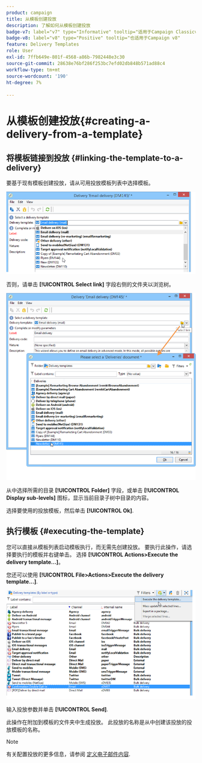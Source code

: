 ```yaml
---
product: campaign
title: 从模板创建投放
description: 了解如何从模板创建投放
badge-v7: label="v7" type="Informative" tooltip="适用于Campaign Classicv7"
badge-v8: label="v8" type="Positive" tooltip="也适用于Campaign v8"
feature: Delivery Templates
role: User
exl-id: 7ffb649e-801f-4568-a86b-7982448e3c30
source-git-commit: 28638e76bf286f253bc7efd02db848b571ad88c4
workflow-type: tm+mt
source-wordcount: '190'
ht-degree: 7%

---
```


# 从模板创建投放{#creating-a-delivery-from-a-template}

## 将模板链接到投放 {#linking-the-template-to-a-delivery}

要基于现有模板创建投放，请从可用投放模板列表中选择模板。

![](assets/s_ncs_user_wizard_select_template.png)

否则，请单击 **[!UICONTROL Select link]** 字段右侧的文件夹以浏览树。

![](assets/s_ncs_user_wizard_choose_link.png)

从中选择所需的目录 **[!UICONTROL Folder]** 字段，或单击 **[!UICONTROL Display sub-levels]** 图标，显示当前目录子树中目录的内容。

选择要使用的投放模板，然后单击 **[!UICONTROL Ok]**.

## 执行模板 {#executing-the-template}

您可以直接从模板列表启动模板执行，而无需先创建投放。 要执行此操作，请选择要执行的模板并右键单击。 选择 **[!UICONTROL Actions>Execute the delivery template...]**。

您还可以使用 **[!UICONTROL File>Actions>Execute the delivery template...]**.

![](assets/s_ncs_user_template_execute_menu.png)

输入投放参数并单击 **[!UICONTROL Send]**.

此操作在附加到模板的文件夹中生成投放。 此投放的名称是从中创建该投放的投放模板的名称。

>[!NOTE]
>
>有关配置投放的更多信息，请参阅 [定义电子邮件内容](defining-the-email-content.md).
